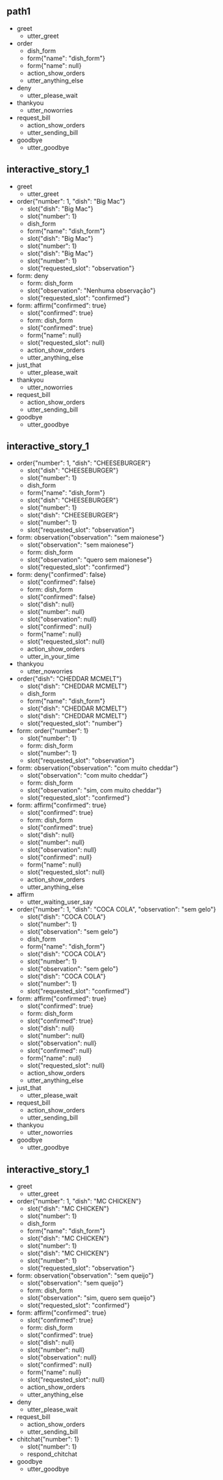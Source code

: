 ## path1
* greet
  - utter_greet
* order
  - dish_form
  - form{"name": "dish_form"}
  - form{"name": null}
  - action_show_orders
  - utter_anything_else
* deny
  - utter_please_wait
* thankyou
  - utter_noworries
* request_bill
  - action_show_orders
  - utter_sending_bill
* goodbye
  - utter_goodbye


## interactive_story_1
* greet
    - utter_greet
* order{"number": 1, "dish": "Big Mac"}
    - slot{"dish": "Big Mac"}
    - slot{"number": 1}
    - dish_form
    - form{"name": "dish_form"}
    - slot{"dish": "Big Mac"}
    - slot{"number": 1}
    - slot{"dish": "Big Mac"}
    - slot{"number": 1}
    - slot{"requested_slot": "observation"}
* form: deny
    - form: dish_form
    - slot{"observation": "Nenhuma observação"}
    - slot{"requested_slot": "confirmed"}
* form: affirm{"confirmed": true}
    - slot{"confirmed": true}
    - form: dish_form
    - slot{"confirmed": true}
    - form{"name": null}
    - slot{"requested_slot": null}
    - action_show_orders
    - utter_anything_else
* just_that
    - utter_please_wait
* thankyou
    - utter_noworries
* request_bill
    - action_show_orders
    - utter_sending_bill
* goodbye
    - utter_goodbye

## interactive_story_1
* order{"number": 1, "dish": "CHEESEBURGER"}
    - slot{"dish": "CHEESEBURGER"}
    - slot{"number": 1}
    - dish_form
    - form{"name": "dish_form"}
    - slot{"dish": "CHEESEBURGER"}
    - slot{"number": 1}
    - slot{"dish": "CHEESEBURGER"}
    - slot{"number": 1}
    - slot{"requested_slot": "observation"}
* form: observation{"observation": "sem maionese"}
    - slot{"observation": "sem maionese"}
    - form: dish_form
    - slot{"observation": "quero sem maionese"}
    - slot{"requested_slot": "confirmed"}
* form: deny{"confirmed": false}
    - slot{"confirmed": false}
    - form: dish_form
    - slot{"confirmed": false}
    - slot{"dish": null}
    - slot{"number": null}
    - slot{"observation": null}
    - slot{"confirmed": null}
    - form{"name": null}
    - slot{"requested_slot": null}
    - action_show_orders
    - utter_in_your_time
* thankyou
    - utter_noworries
* order{"dish": "CHEDDAR MCMELT"}
    - slot{"dish": "CHEDDAR MCMELT"}
    - dish_form
    - form{"name": "dish_form"}
    - slot{"dish": "CHEDDAR MCMELT"}
    - slot{"dish": "CHEDDAR MCMELT"}
    - slot{"requested_slot": "number"}
* form: order{"number": 1}
    - slot{"number": 1}
    - form: dish_form
    - slot{"number": 1}
    - slot{"requested_slot": "observation"}
* form: observation{"observation": "com muito cheddar"}
    - slot{"observation": "com muito cheddar"}
    - form: dish_form
    - slot{"observation": "sim, com muito cheddar"}
    - slot{"requested_slot": "confirmed"}
* form: affirm{"confirmed": true}
    - slot{"confirmed": true}
    - form: dish_form
    - slot{"confirmed": true}
    - slot{"dish": null}
    - slot{"number": null}
    - slot{"observation": null}
    - slot{"confirmed": null}
    - form{"name": null}
    - slot{"requested_slot": null}
    - action_show_orders
    - utter_anything_else
* affirm
    - utter_waiting_user_say
* order{"number": 1, "dish": "COCA COLA", "observation": "sem gelo"}
    - slot{"dish": "COCA COLA"}
    - slot{"number": 1}
    - slot{"observation": "sem gelo"}
    - dish_form
    - form{"name": "dish_form"}
    - slot{"dish": "COCA COLA"}
    - slot{"number": 1}
    - slot{"observation": "sem gelo"}
    - slot{"dish": "COCA COLA"}
    - slot{"number": 1}
    - slot{"requested_slot": "confirmed"}
* form: affirm{"confirmed": true}
    - slot{"confirmed": true}
    - form: dish_form
    - slot{"confirmed": true}
    - slot{"dish": null}
    - slot{"number": null}
    - slot{"observation": null}
    - slot{"confirmed": null}
    - form{"name": null}
    - slot{"requested_slot": null}
    - action_show_orders
    - utter_anything_else
* just_that
    - utter_please_wait
* request_bill
    - action_show_orders
    - utter_sending_bill
* thankyou
    - utter_noworries
* goodbye
    - utter_goodbye

## interactive_story_1
* greet
    - utter_greet
* order{"number": 1, "dish": "MC CHICKEN"}
    - slot{"dish": "MC CHICKEN"}
    - slot{"number": 1}
    - dish_form
    - form{"name": "dish_form"}
    - slot{"dish": "MC CHICKEN"}
    - slot{"number": 1}
    - slot{"dish": "MC CHICKEN"}
    - slot{"number": 1}
    - slot{"requested_slot": "observation"}
* form: observation{"observation": "sem queijo"}
    - slot{"observation": "sem queijo"}
    - form: dish_form
    - slot{"observation": "sim, quero sem queijo"}
    - slot{"requested_slot": "confirmed"}
* form: affirm{"confirmed": true}
    - slot{"confirmed": true}
    - form: dish_form
    - slot{"confirmed": true}
    - slot{"dish": null}
    - slot{"number": null}
    - slot{"observation": null}
    - slot{"confirmed": null}
    - form{"name": null}
    - slot{"requested_slot": null}
    - action_show_orders
    - utter_anything_else
* deny
    - utter_please_wait
* request_bill
    - action_show_orders
    - utter_sending_bill
* chitchat{"number": 1}
    - slot{"number": 1}
    - respond_chitchat
* goodbye
    - utter_goodbye
